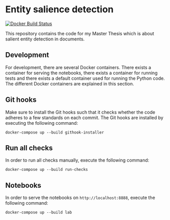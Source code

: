 # Entity salience detection

[![Docker Build Status](https://img.shields.io/docker/cloud/build/kevin91nl/entity-salience.svg)](https://hub.docker.com/r/kevin91nl/entity-salience/)

This repository contains the code for my Master Thesis which is about salient entity detection in documents.

## Development

For development, there are several Docker containers. There exists a container for serving the notebooks, there exists a container for running tests and there exists a default container used for running the Python code. The different Docker containers are explained in this section.

## Git hooks

Make sure to install the Git hooks such that it checks whether the code adheres to a few standards on each commit. The Git hooks are installed by executing the following command:

`docker-compose up --build githook-installer`

## Run all checks

In order to run all checks manually, execute the following command:

`docker-compose up --build run-checks`

## Notebooks

In order to serve the notebooks on `http://localhost:8888`, execute the following command:

`docker-compose up --build lab`